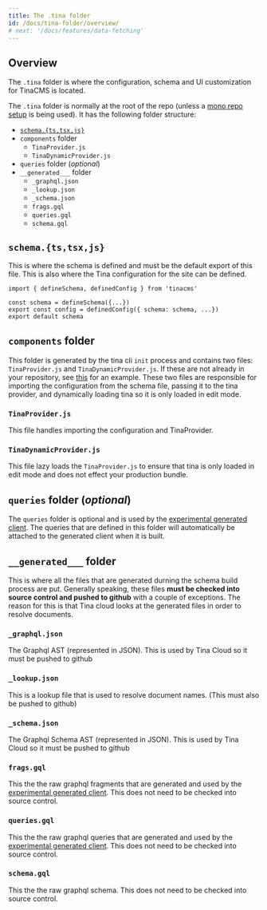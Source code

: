 ```yaml
---
title: The .tina folder
id: /docs/tina-folder/overview/
# next: '/docs/features/data-fetching'
---
```



## Overview

The `.tina` folder is where the configuration, schema and UI customization for TinaCMS is located.


The `.tina` folder is normally at the root of the repo (unless a [mono repo setup](/docs/tina-cloud/faq/#does-tina-cloud-work-with-monorepos) is being used). It has the following folder structure:

- [`schema.{ts,tsx,js}`](/docs/schema/)
- `components` folder
  - `TinaProvider.js`
  - `TinaDynamicProvider.js`
- `queries` folder (*optional*)
- `__generated___` folder
  - `_graphql.json`
  - `_lookup.json`
  - `_schema.json`
  - `frags.gql`
  - `queries.gql`
  - `schema.gql`



## `schema.{ts,tsx,js}`

This is where the schema is defined and must be the default export of this file. This is also where the Tina configuration for the site can be defined.

```
import { defineSchema, definedConfig } from 'tinacms'

const schema = defineSchema({...})
export const config = definedConfig({ schema: schema, ...})
export default schema
```

## `components` folder

This folder is generated by the tina cli `init` process and contains two files: `TinaProvider.js` and `TinaDynamicProvider.js`. If these are not already in your repository, see [this](https://github.com/tinacms/tina-cloud-starter/tree/main/.tina/components) for an example. These two files are responsible for importing the configuration from the schema file, passing it to the tina provider, and dynamically loading tina so it is only loaded in edit mode.

### `TinaProvider.js`

This file handles importing the configuration and TinaProvider.

### `TinaDynamicProvider.js`

This file lazy loads the `TinaProvider.js` to ensure that tina is only loaded in edit mode and does not effect your production bundle.

## `queries` folder (*optional*)

The `queries` folder is optional and is used by the [experimental generated client](/docs/graphql/client/). The queries that are defined in this folder will automatically be attached to the generated client when it is built.


## `__generated___` folder

This is where all the files that are generated durning the schema build process are put. Generally speaking, these files **must be checked into source control and pushed to github** with a couple of exceptions. The reason for this is that Tina cloud looks at the generated files in order to resolve documents.

### `_graphql.json`

The Graphql AST (represented in JSON). This is used by Tina Cloud so it must be pushed to github

### `_lookup.json`

This is a lookup file that is used to resolve document names. (This must also be pushed to github)

### `_schema.json`

The Graphql Schema AST (represented in JSON). This is used by Tina Cloud so it must be pushed to github

### `frags.gql`

This the the raw graphql fragments that are generated and used by the [experimental generated client](/docs/graphql/client/). This does not need to be checked into source control. 

### `queries.gql`

This the the raw graphql queries that are generated and used by the [experimental generated client](/docs/graphql/client/). This does not need to be checked into source control. 

### `schema.gql` 

This the the raw graphql schema. This does not need to be checked into source control. 



